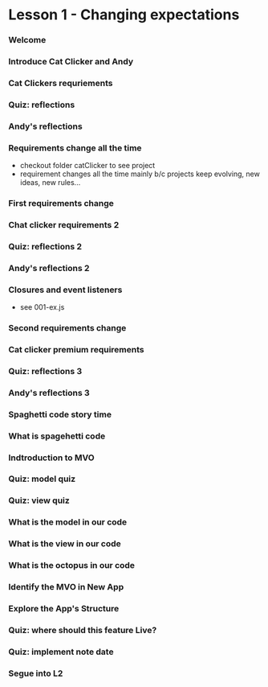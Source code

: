 # Lesson 1 - Changing expectations

### Welcome
### Introduce Cat Clicker and Andy
### Cat Clickers requriements
### Quiz: reflections
### Andy's reflections
### Requirements change all the time
* checkout folder catClicker to see project
* requirement changes all the time mainly b/c projects keep evolving, new ideas, new rules...

### First requirements change
### Chat clicker requirements 2
### Quiz: reflections 2
### Andy's reflections 2

### Closures and event listeners
* see 001-ex.js

### Second requirements change
### Cat clicker premium requirements
### Quiz: reflections 3
### Andy's reflections 3

### Spaghetti code story time
### What is spagehetti code
### Indtroduction to MVO
### Quiz: model quiz
### Quiz: view quiz
### What is the model in our code
### What is the view in our code
### What is the octopus in our code
### Identify the MVO in New App
### Explore the App's Structure
### Quiz: where should this feature Live?
### Quiz: implement note date
### Segue into L2
